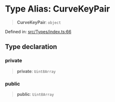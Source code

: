 # Type Alias: CurveKeyPair

> **CurveKeyPair**: `object`

Defined in: [src/Types/index.ts:66](https://github.com/Riders004/Tv/blob/3d6aaf6f3efb499dc9d0ca82bb24083bb45a8478/src/Types/index.ts#L66)

## Type declaration

### private

> **private**: `Uint8Array`

### public

> **public**: `Uint8Array`
